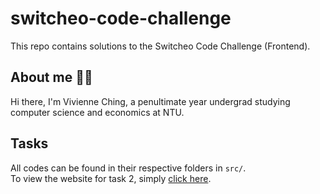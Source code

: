 # switcheo-code-challenge

This repo contains solutions to the Switcheo Code Challenge (Frontend).

## About me 👋🏼

Hi there, I'm Vivienne Ching, a penultimate year undergrad studying computer science and economics at NTU.

## Tasks

All codes can be found in their respective folders in `src/`. <br>
To view the website for task 2, simply [click here](https://buymetehbing.github.io/switcheo-code-challenge/).
